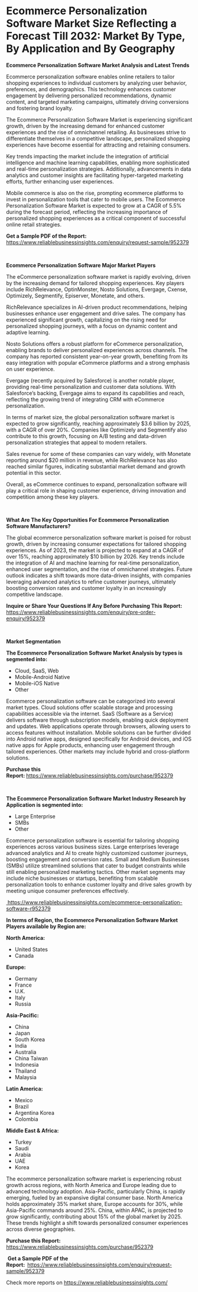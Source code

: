 <p><h1>Ecommerce Personalization Software Market Size Reflecting a Forecast Till 2032: Market By Type, By Application and By Geography</h1></p><p><strong>Ecommerce Personalization Software Market Analysis and Latest Trends</strong></p>
<p><p>Ecommerce personalization software enables online retailers to tailor shopping experiences to individual customers by analyzing user behavior, preferences, and demographics. This technology enhances customer engagement by delivering personalized recommendations, dynamic content, and targeted marketing campaigns, ultimately driving conversions and fostering brand loyalty.</p><p>The Ecommerce Personalization Software Market is experiencing significant growth, driven by the increasing demand for enhanced customer experiences and the rise of omnichannel retailing. As businesses strive to differentiate themselves in a competitive landscape, personalized shopping experiences have become essential for attracting and retaining consumers.</p><p>Key trends impacting the market include the integration of artificial intelligence and machine learning capabilities, enabling more sophisticated and real-time personalization strategies. Additionally, advancements in data analytics and customer insights are facilitating hyper-targeted marketing efforts, further enhancing user experiences.</p><p>Mobile commerce is also on the rise, prompting ecommerce platforms to invest in personalization tools that cater to mobile users. The Ecommerce Personalization Software Market is expected to grow at a CAGR of 5.5% during the forecast period, reflecting the increasing importance of personalized shopping experiences as a critical component of successful online retail strategies.</p></p>
<p><strong>Get a Sample PDF of the Report:&nbsp;</strong> <a href="https://www.reliablebusinessinsights.com/enquiry/request-sample/952379?utm_campaign=3214&utm_medium=2&utm_source=Github&utm_content=ia&utm_term=06032025&utm_id=ecommerce-personalization-software">https://www.reliablebusinessinsights.com/enquiry/request-sample/952379</a></p>
<p>&nbsp;</p>
<p><strong>Ecommerce Personalization Software Major Market Players</strong></p>
<p><p>The eCommerce personalization software market is rapidly evolving, driven by the increasing demand for tailored shopping experiences. Key players include RichRelevance, OptinMonster, Nosto Solutions, Evergage, Cxense, Optimizely, Segmentify, Episerver, Monetate, and others.</p><p>RichRelevance specializes in AI-driven product recommendations, helping businesses enhance user engagement and drive sales. The company has experienced significant growth, capitalizing on the rising need for personalized shopping journeys, with a focus on dynamic content and adaptive learning.</p><p>Nosto Solutions offers a robust platform for eCommerce personalization, enabling brands to deliver personalized experiences across channels. The company has reported consistent year-on-year growth, benefiting from its easy integration with popular eCommerce platforms and a strong emphasis on user experience.</p><p>Evergage (recently acquired by Salesforce) is another notable player, providing real-time personalization and customer data solutions. With Salesforce’s backing, Evergage aims to expand its capabilities and reach, reflecting the growing trend of integrating CRM with eCommerce personalization.</p><p>In terms of market size, the global personalization software market is expected to grow significantly, reaching approximately $3.6 billion by 2025, with a CAGR of over 20%. Companies like Optimizely and Segmentify also contribute to this growth, focusing on A/B testing and data-driven personalization strategies that appeal to modern retailers.</p><p>Sales revenue for some of these companies can vary widely, with Monetate reporting around $20 million in revenue, while RichRelevance has also reached similar figures, indicating substantial market demand and growth potential in this sector.</p><p>Overall, as eCommerce continues to expand, personalization software will play a critical role in shaping customer experience, driving innovation and competition among these key players.</p></p>
<p>&nbsp;</p>
<p><strong>What Are The Key Opportunities For Ecommerce Personalization Software Manufacturers?</strong></p>
<p><p>The global ecommerce personalization software market is poised for robust growth, driven by increasing consumer expectations for tailored shopping experiences. As of 2023, the market is projected to expand at a CAGR of over 15%, reaching approximately $10 billion by 2026. Key trends include the integration of AI and machine learning for real-time personalization, enhanced user segmentation, and the rise of omnichannel strategies. Future outlook indicates a shift towards more data-driven insights, with companies leveraging advanced analytics to refine customer journeys, ultimately boosting conversion rates and customer loyalty in an increasingly competitive landscape.</p></p>
<p><strong>Inquire or Share Your Questions If Any Before Purchasing This Report:</strong> <a href="https://www.reliablebusinessinsights.com/enquiry/pre-order-enquiry/952379?utm_campaign=3214&utm_medium=2&utm_source=Github&utm_content=ia&utm_term=06032025&utm_id=ecommerce-personalization-software">https://www.reliablebusinessinsights.com/enquiry/pre-order-enquiry/952379</a></p>
<p>&nbsp;</p>
<p><strong>Market Segmentation</strong></p>
<p><strong>The Ecommerce Personalization Software Market Analysis by types is segmented into:</strong></p>
<p><ul><li>Cloud, SaaS, Web</li><li>Mobile-Android Native</li><li>Mobile-iOS Native</li><li>Other</li></ul></p>
<p><p>Ecommerce personalization software can be categorized into several market types. Cloud solutions offer scalable storage and processing capabilities accessible via the internet. SaaS (Software as a Service) delivers software through subscription models, enabling quick deployment and updates. Web applications operate through browsers, allowing users to access features without installation. Mobile solutions can be further divided into Android native apps, designed specifically for Android devices, and iOS native apps for Apple products, enhancing user engagement through tailored experiences. Other markets may include hybrid and cross-platform solutions.</p></p>
<p><strong>Purchase this Report:&nbsp;</strong><a href="https://www.reliablebusinessinsights.com/purchase/952379?utm_campaign=3214&utm_medium=2&utm_source=Github&utm_content=ia&utm_term=06032025&utm_id=ecommerce-personalization-software">https://www.reliablebusinessinsights.com/purchase/952379</a></p>
<p>&nbsp;</p>
<p><strong>The Ecommerce Personalization Software Market Industry Research by Application is segmented into:</strong></p>
<p><ul><li>Large Enterprise</li><li>SMBs</li><li>Other</li></ul></p>
<p><p>Ecommerce personalization software is essential for tailoring shopping experiences across various business sizes. Large enterprises leverage advanced analytics and AI to create highly customized customer journeys, boosting engagement and conversion rates. Small and Medium Businesses (SMBs) utilize streamlined solutions that cater to budget constraints while still enabling personalized marketing tactics. Other market segments may include niche businesses or startups, benefiting from scalable personalization tools to enhance customer loyalty and drive sales growth by meeting unique consumer preferences effectively.</p></p>
<p><a href="https://www.reliablebusinessinsights.com/ecommerce-personalization-software-r952379?utm_campaign=3214&utm_medium=2&utm_source=Github&utm_content=ia&utm_term=06032025&utm_id=ecommerce-personalization-software">&nbsp;https://www.reliablebusinessinsights.com/ecommerce-personalization-software-r952379</a></p>
<p><strong>In terms of Region, the Ecommerce Personalization Software Market Players available by Region are:</strong></p>
<p>
    <p> <strong> North America: </strong>
        <ul>
            <li>United States</li>
            <li>Canada</li>
        </ul>
        </p> 
    <p> <strong> Europe: </strong>
        <ul>
            <li>Germany</li>
            <li>France</li>
            <li>U.K.</li>
            <li>Italy</li>
            <li>Russia</li>
        </ul>
        </p> 
    <p> <strong> Asia-Pacific: </strong>
        <ul>
            <li>China</li>
            <li>Japan</li>
            <li>South Korea</li>
            <li>India</li>
            <li>Australia</li>
            <li>China Taiwan</li>
            <li>Indonesia</li>
            <li>Thailand</li>
            <li>Malaysia</li>
        </ul>
        </p> 
    <p> <strong> Latin America: </strong>
        <ul>
            <li>Mexico</li>
            <li>Brazil</li>
            <li>Argentina Korea</li>
            <li>Colombia</li>
        </ul>
        </p> 
    <p> <strong> Middle East & Africa: </strong>
        <ul>
            <li>Turkey</li>
            <li>Saudi</li>
            <li>Arabia</li>
            <li>UAE</li>
            <li>Korea</li>
        </ul>
    </p>
    </p>
<p><p>The ecommerce personalization software market is experiencing robust growth across regions, with North America and Europe leading due to advanced technology adoption. Asia-Pacific, particularly China, is rapidly emerging, fueled by an expansive digital consumer base. North America holds approximately 35% market share, Europe accounts for 30%, while Asia-Pacific commands around 25%. China, within APAC, is projected to grow significantly, contributing about 15% of the global market by 2025. These trends highlight a shift towards personalized consumer experiences across diverse geographies.</p></p>
<p><strong>Purchase this Report: </strong><a href="https://www.reliablebusinessinsights.com/purchase/952379?utm_campaign=3214&utm_medium=2&utm_source=Github&utm_content=ia&utm_term=06032025&utm_id=ecommerce-personalization-software">https://www.reliablebusinessinsights.com/purchase/952379</a></p>
<p>&nbsp;<strong>Get a Sample PDF of the Report:&nbsp;&nbsp;</strong><a href="https://www.reliablebusinessinsights.com/enquiry/request-sample/952379?utm_campaign=3214&utm_medium=2&utm_source=Github&utm_content=ia&utm_term=06032025&utm_id=ecommerce-personalization-software">https://www.reliablebusinessinsights.com/enquiry/request-sample/952379</a></p>
<p><strong></strong></p>
<p>Check more reports on <a href="https://www.reliablebusinessinsights.com/?utm_campaign=3214&utm_medium=2&utm_source=Github&utm_content=ia&utm_term=06032025&utm_id=ecommerce-personalization-software">https://www.reliablebusinessinsights.com/</a></p>